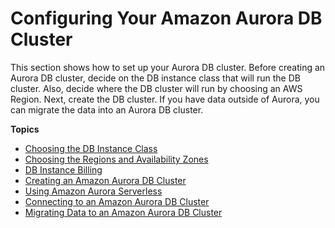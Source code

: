 # Configuring Your Amazon Aurora DB Cluster<a name="CHAP_AuroraSettingUp"></a>

This section shows how to set up your Aurora DB cluster\. Before creating an Aurora DB cluster, decide on the DB instance class that will run the DB cluster\. Also, decide where the DB cluster will run by choosing an AWS Region\. Next, create the DB cluster\. If you have data outside of Aurora, you can migrate the data into an Aurora DB cluster\.

**Topics**
+ [Choosing the DB Instance Class](Concepts.DBInstanceClass.md)
+ [Choosing the Regions and Availability Zones](Concepts.RegionsAndAvailabilityZones.md)
+ [DB Instance Billing](User_DBInstanceBilling.md)
+ [Creating an Amazon Aurora DB Cluster](Aurora.CreateInstance.md)
+ [Using Amazon Aurora Serverless](aurora-serverless.md)
+ [Connecting to an Amazon Aurora DB Cluster](Aurora.Connecting.md)
+ [Migrating Data to an Amazon Aurora DB Cluster](Aurora.Migrate.md)